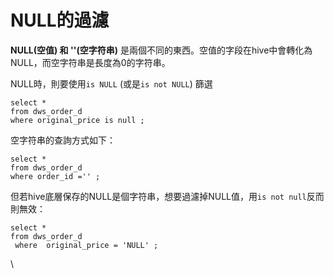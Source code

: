 # NULL的過濾

**NULL(空值) 和 ''(空字符串)** 是兩個不同的東西。空值的字段在hive中會轉化為NULL，而空字符串是長度為0的字符串。

NULL時，則要使用`is NULL` (或是`is not NULL`) 篩選

```
select *
from dws_order_d 
where original_price is null ;
```

空字符串的查詢方式如下：

```
select *
from dws_order_d 
where order_id ='' ;
```

但若hive底層保存的NULL是個字符串，想要過濾掉NULL值，用`is not null`反而則無效：

```
select *
from dws_order_d 
 where  original_price = 'NULL' ;
```

\
